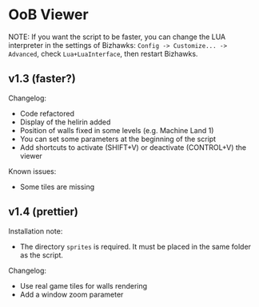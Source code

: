 # OoB Viewer

NOTE: If you want the script to be faster, you can change the LUA interpreter in the settings of Bizhawks: `Config -> Customize... -> Advanced`, check `Lua+LuaInterface`, then restart Bizhawks.

## v1.3 (faster?)

Changelog:
 - Code refactored
 - Display of the helirin added
 - Position of walls fixed in some levels (e.g. Machine Land 1)
 - You can set some parameters at the beginning of the script
 - Add shortcuts to activate (SHIFT+V) or deactivate (CONTROL+V) the viewer
 
Known issues:
 - Some tiles are missing

## v1.4 (prettier)

Installation note:
 - The directory `sprites` is required. It must be placed in the same folder as the script.

Changelog:
 - Use real game tiles for walls rendering
 - Add a window zoom parameter
 